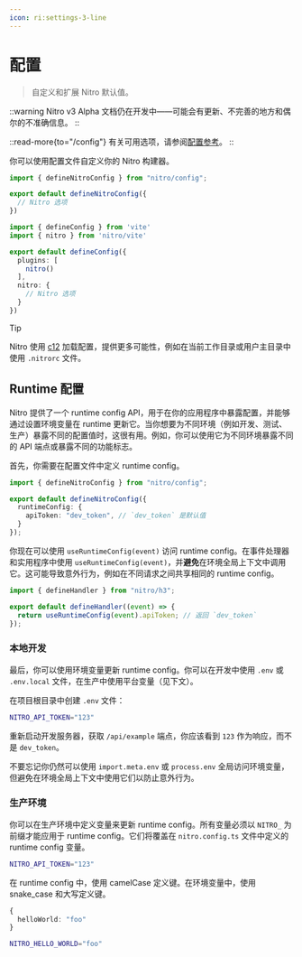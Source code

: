 ```yaml
---
icon: ri:settings-3-line
---
```


# 配置

> 自定义和扩展 Nitro 默认值。

::warning
Nitro v3 Alpha 文档仍在开发中——可能会有更新、不完善的地方和偶尔的不准确信息。
::

::read-more{to="/config"}
有关可用选项，请参阅[配置参考](/config)。
::

你可以使用配置文件自定义你的 Nitro 构建器。

```ts [nitro.config.ts]
import { defineNitroConfig } from "nitro/config";

export default defineNitroConfig({
  // Nitro 选项
})
```
```ts [vite.config.ts]
import { defineConfig } from 'vite'
import { nitro } from 'nitro/vite'

export default defineConfig({
  plugins: [
    nitro()
  ],
  nitro: {
    // Nitro 选项
  }
})

```

> [!TIP]
> Nitro 使用 [c12](https://github.com/unjs/c12) 加载配置，提供更多可能性，例如在当前工作目录或用户主目录中使用 `.nitrorc` 文件。

## Runtime 配置

Nitro 提供了一个 runtime config API，用于在你的应用程序中暴露配置，并能够通过设置环境变量在 runtime 更新它。当你想要为不同环境（例如开发、测试、生产）暴露不同的配置值时，这很有用。例如，你可以使用它为不同环境暴露不同的 API 端点或暴露不同的功能标志。

首先，你需要在配置文件中定义 runtime config。

```ts [nitro.config.ts]
import { defineNitroConfig } from "nitro/config";

export default defineNitroConfig({
  runtimeConfig: {
    apiToken: "dev_token", // `dev_token` 是默认值
  }
});
```

你现在可以使用 `useRuntimeConfig(event)` 访问 runtime config。在事件处理器和实用程序中使用 `useRuntimeConfig(event)`，并**避免**在环境全局上下文中调用它。这可能导致意外行为，例如在不同请求之间共享相同的 runtime config。


```ts [api/example.get.ts]
import { defineHandler } from "nitro/h3";

export default defineHandler((event) => {
  return useRuntimeConfig(event).apiToken; // 返回 `dev_token`
});
```

### 本地开发

最后，你可以使用环境变量更新 runtime config。你可以在开发中使用 `.env` 或 `.env.local` 文件，在生产中使用平台变量（见下文）。

在项目根目录中创建 `.env` 文件：

```bash [.env]
NITRO_API_TOKEN="123"
```

重新启动开发服务器，获取 `/api/example` 端点，你应该看到 `123` 作为响应，而不是 `dev_token`。

不要忘记你仍然可以使用 `import.meta.env` 或 `process.env` 全局访问环境变量，但避免在环境全局上下文中使用它们以防止意外行为。

### 生产环境

你可以在生产环境中定义变量来更新 runtime config。所有变量必须以 `NITRO_` 为前缀才能应用于 runtime config。它们将覆盖在 `nitro.config.ts` 文件中定义的 runtime config 变量。

```bash [.env]
NITRO_API_TOKEN="123"
```

在 runtime config 中，使用 camelCase 定义键。在环境变量中，使用 snake_case 和大写定义键。

```ts
{
  helloWorld: "foo"
}
```

```bash
NITRO_HELLO_WORLD="foo"
```